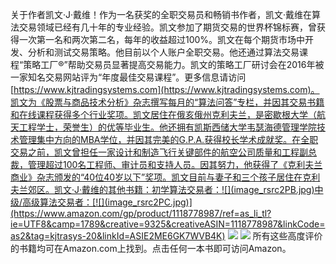 关于作者凯文·J·戴维！[](image_rsrc2PA.jpg)作为一名获奖的全职交易员和畅销书作者，凯文·戴维在算法交易领域已经有几十年的专业经验。凯文参加了期货交易的世界杯锦标赛，曾获得一次第一名和两次第二名，每年的收益超过100%。凯文在每个期货市场中开发、分析和测试交易策略。他目前以个人账户全职交易。他还通过算法交易课程“策略工厂®”帮助交易员显著提高交易能力。凯文的策略工厂研讨会在2016年被一家知名交易网站评为“年度最佳交易课程”。更多信息请访问[https://www.kjtradingsystems.com](https://www.kjtradingsystems.com)。凯文为《股票与商品技术分析》杂志撰写每月的“算法问答”专栏，并因其交易书籍和在线课程获得多个行业奖项。凯文居住在俄亥俄州克利夫兰，是密歇根大学（航天工程学士，荣誉生）的优等毕业生。他还拥有凯斯西储大学韦瑟海德管理学院技术管理集中方向的MBA学位，并因其完美的G.P.A.获得校长学术成就奖。在全职交易之前，凯文曾担任一家设计和制造飞行关键部件的航空公司质量和工程副总裁，管理超过100名工程师、审计员和支持人员。因其努力，他获得了《克利夫兰商业》杂志颁发的“40位40岁以下”奖项。凯文目前与妻子和三个孩子居住在克利夫兰郊区。凯文·J·戴维的其他书籍：初学算法交易者：![](image_rsrc2PB.jpg)中级/高级算法交易者：[![](image_rsrc2PC.jpg)](https://www.amazon.com/gp/product/1118778987/ref=as_li_tl?ie=UTF8&camp=1789&creative=9325&creativeASIN=1118778987&linkCode=as2&tag=kjtrasys-20&linkId=ASIE2ME6GK7WVB4K) [![](image_rsrc2PD.jpg)](https://www.amazon.com/gp/product/1095328557/ref=as_li_qf_asin_il_tl?ie=UTF8&tag=kjtrasys-20&creative=9325&linkCode=as2&creativeASIN=1095328557&linkId=0dffa843d4f088cd5866ff3842112b5d) [![](image_rsrc2PE.jpg)](https://www.amazon.com/gp/product/B08Z1G4LZ2) 所有这些高度评价的书籍均可在Amazon.com上找到。点击任何一本书即可访问Amazon。
